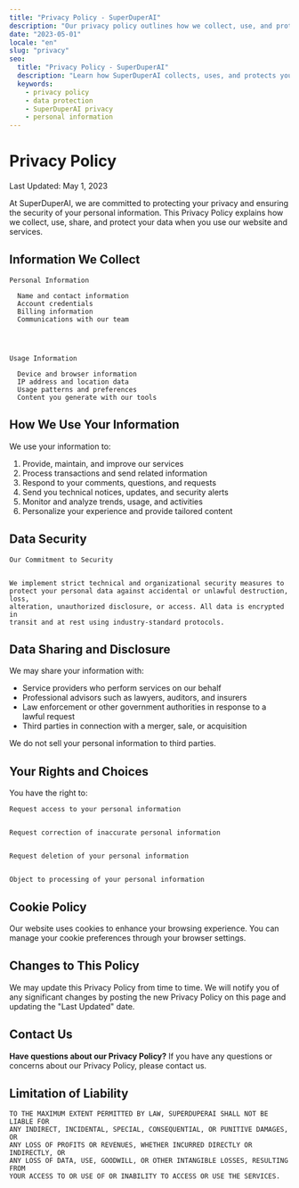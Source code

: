 ```yaml
---
title: "Privacy Policy - SuperDuperAI"
description: "Our privacy policy outlines how we collect, use, and protect your personal information."
date: "2023-05-01"
locale: "en"
slug: "privacy"
seo:
  title: "Privacy Policy - SuperDuperAI"
  description: "Learn how SuperDuperAI collects, uses, and protects your personal information."
  keywords:
    - privacy policy
    - data protection
    - SuperDuperAI privacy
    - personal information
---
```


# Privacy Policy


  Last Updated: May 1, 2023


At SuperDuperAI, we are committed to protecting your privacy and ensuring the security of your personal information. This Privacy Policy explains how we collect, use, share, and protect your data when you use our website and services.

## Information We Collect


  
    Personal Information
    
      Name and contact information
      Account credentials
      Billing information
      Communications with our team
    
  

  
    Usage Information
    
      Device and browser information
      IP address and location data
      Usage patterns and preferences
      Content you generate with our tools
    
  


## How We Use Your Information

We use your information to:

1. Provide, maintain, and improve our services
2. Process transactions and send related information
3. Respond to your comments, questions, and requests
4. Send you technical notices, updates, and security alerts
5. Monitor and analyze trends, usage, and activities
6. Personalize your experience and provide tailored content

## Data Security


  
    Our Commitment to Security
  
  
    We implement strict technical and organizational security measures to
    protect your personal data against accidental or unlawful destruction, loss,
    alteration, unauthorized disclosure, or access. All data is encrypted in
    transit and at rest using industry-standard protocols.
  


## Data Sharing and Disclosure

We may share your information with:

- Service providers who perform services on our behalf
- Professional advisors such as lawyers, auditors, and insurers
- Law enforcement or other government authorities in response to a lawful request
- Third parties in connection with a merger, sale, or acquisition

We do not sell your personal information to third parties.

## Your Rights and Choices

You have the right to:


  
    Request access to your personal information
  
  
    Request correction of inaccurate personal information
  
  
    Request deletion of your personal information
  
  
    Object to processing of your personal information
  


## Cookie Policy

Our website uses cookies to enhance your browsing experience. You can manage your cookie preferences through your browser settings.

## Changes to This Policy

We may update this Privacy Policy from time to time. We will notify you of any significant changes by posting the new Privacy Policy on this page and updating the "Last Updated" date.

## Contact Us


  **Have questions about our Privacy Policy?** If you have any questions or
  concerns about our Privacy Policy, please contact us.




## Limitation of Liability


  
    TO THE MAXIMUM EXTENT PERMITTED BY LAW, SUPERDUPERAI SHALL NOT BE LIABLE FOR
    ANY INDIRECT, INCIDENTAL, SPECIAL, CONSEQUENTIAL, OR PUNITIVE DAMAGES, OR
    ANY LOSS OF PROFITS OR REVENUES, WHETHER INCURRED DIRECTLY OR INDIRECTLY, OR
    ANY LOSS OF DATA, USE, GOODWILL, OR OTHER INTANGIBLE LOSSES, RESULTING FROM
    YOUR ACCESS TO OR USE OF OR INABILITY TO ACCESS OR USE THE SERVICES.
  

